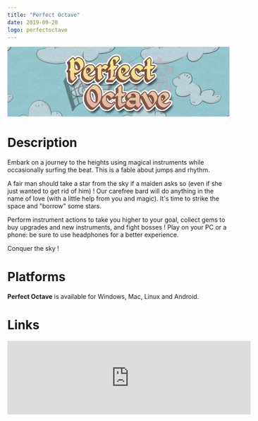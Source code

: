 ```yaml
---
title: "Perfect Octave"
date: 2019-09-20
logo: perfectoctave
---
```


<img src="/header/perfectoctave.png">

# Description

Embark on a journey to the heights using magical instruments while occasionally surfing the beat. This is a fable about jumps and rhythm.

A fair man should take a star from the sky if a maiden asks so (even if she just wanted to get rid of him) ! Our carefree bard will do anything in the name of love (with a little help from you and magic). It's time to strike the space and "borrow" some stars.

Perform instrument actions to take you higher to your goal, collect gems to buy upgrades and new instruments, and fight bosses ! Play on your PC or a phone: be sure to use headphones for a better experience.

Conquer the sky !

# Platforms

**Perfect Octave** is available for Windows, Mac, Linux and Android.

# Links

<iframe src="https://itch.io/embed/485216" width="552" height="167" frameborder="0"></iframe>

